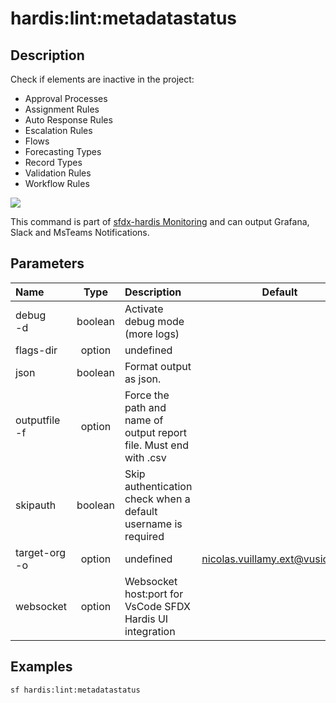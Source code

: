 <!-- This file has been generated with command 'sf hardis:doc:plugin:generate'. Please do not update it manually or it may be overwritten -->
# hardis:lint:metadatastatus

## Description

Check if elements are inactive in the project:

- Approval Processes
- Assignment Rules
- Auto Response Rules
- Escalation Rules
- Flows
- Forecasting Types
- Record Types
- Validation Rules
- Workflow Rules

![](https://github.com/hardisgroupcom/sfdx-hardis/raw/main/docs/assets/images/detect-inactive-metadata.gif)

This command is part of [sfdx-hardis Monitoring](https://sfdx-hardis.cloudity.com/salesforce-monitoring-inactive-metadata/) and can output Grafana, Slack and MsTeams Notifications.


## Parameters

| Name              |  Type   | Description                                                       |              Default              | Required | Options |
|:------------------|:-------:|:------------------------------------------------------------------|:---------------------------------:|:--------:|:-------:|
| debug<br/>-d      | boolean | Activate debug mode (more logs)                                   |                                   |          |         |
| flags-dir         | option  | undefined                                                         |                                   |          |         |
| json              | boolean | Format output as json.                                            |                                   |          |         |
| outputfile<br/>-f | option  | Force the path and name of output report file. Must end with .csv |                                   |          |         |
| skipauth          | boolean | Skip authentication check when a default username is required     |                                   |          |         |
| target-org<br/>-o | option  | undefined                                                         | <nicolas.vuillamy.ext@vusion.com> |          |         |
| websocket         | option  | Websocket host:port for VsCode SFDX Hardis UI integration         |                                   |          |         |

## Examples

```shell
sf hardis:lint:metadatastatus
```


